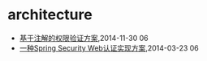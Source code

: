 # architecture
* [基于注解的权限验证方案](/2014/2014-11-30-annotation-auth),2014-11-30 06
* [一种Spring Security Web认证实现方案](/2014/2014-03-23-spring-security-web-auth-plan),2014-03-23 06
